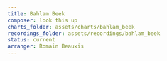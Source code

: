 ```yaml
---
title: Bahlam Beek
composer: look this up
charts_folder: assets/charts/bahlam_beek
recordings_folder: assets/recordings/bahlam_beek
status: current
arranger: Romain Beauxis
---
```


